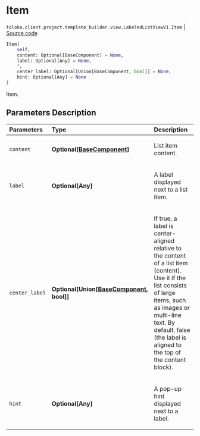 # Item
`toloka.client.project.template_builder.view.LabeledListViewV1.Item` | [Source code](https://github.com/Toloka/toloka-kit/blob/v0.1.24/src/client/project/template_builder/view.py#L258)

```python
Item(
    self,
    content: Optional[BaseComponent] = None,
    label: Optional[Any] = None,
    *,
    center_label: Optional[Union[BaseComponent, bool]] = None,
    hint: Optional[Any] = None
)
```

Item.

## Parameters Description

| Parameters | Type | Description |
| :----------| :----| :-----------|
`content`|**Optional\[[BaseComponent](toloka.client.project.template_builder.base.BaseComponent.md)\]**|<p>List item content.</p>
`label`|**Optional\[Any\]**|<p>A label displayed next to a list item.</p>
`center_label`|**Optional\[Union\[[BaseComponent](toloka.client.project.template_builder.base.BaseComponent.md), bool\]\]**|<p>If true, a label is center-aligned relative to the content of a list item (content). Use it if the list consists of large items, such as images or multi-line text. By default, false (the label is aligned to the top of the content block).</p>
`hint`|**Optional\[Any\]**|<p>A pop-up hint displayed next to a label.</p>
